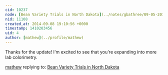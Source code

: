 ```yaml
---
cid: 10237
node: [Bean Variety Trials in North Dakota](../notes/gbathree/09-05-2014/bean-variety-trials-in-north-dakota)
nid: 11108
created_at: 2014-09-08 19:10:56 +0000
timestamp: 1410203456
uid: 4
author: [mathew](../profile/mathew)
---
```


Thanks for the update! I'm excited to see that you're expanding into more lab colorimetry.

[mathew](../profile/mathew) replying to: [Bean Variety Trials in North Dakota](../notes/gbathree/09-05-2014/bean-variety-trials-in-north-dakota)

